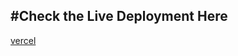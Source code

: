 #Check the Live Deployment Here
------------------------------------
[vercel](https://question-generator-llm.vercel.app/)
